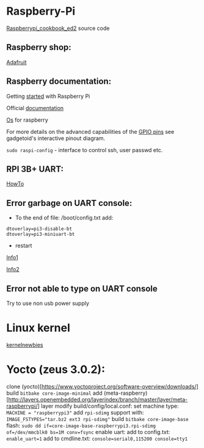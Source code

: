 # Raspberry-Pi

[Raspberrypi_cookbook_ed2](https://github.com/simonmonk/raspberrypi_cookbook_ed2) source code

## Raspberry shop:

[Adafruit](https://www.adafruit.com/)

## Raspberry documentation:
Getting [started](https://projects.raspberrypi.org/en/pathways/getting-started-with-raspberry-pi) with Raspberry Pi

Official [documentation](https://www.raspberrypi.org/documentation/)

[Os](https://www.raspberrypi.org/downloads/) for raspberry

For more details on the advanced capabilities of the [GPIO pins](https://pinout.xyz/) see gadgetoid's interactive pinout diagram.

`sudo raspi-config` - interface to control ssh, user passwd etc. 

## RPI 3B+ UART:

[HowTo](https://elinux.org/RPi_Serial_Connection)

## Error garbage on UART console:

- To the end of file: /boot/config.txt add:
```
dtoverlay=pi3-disable-bt
dtoverlay=pi3-miniuart-bt
```
- restart

[Info1](https://openenergymonitor.org/forum-archive/node/12311.html)

[Info2](https://raspberrypi.stackexchange.com/questions/45007/garbage-on-raspberry-pi-console)

## Error not able to type on UART console

Try to use non usb power supply

# Linux kernel

[kernelnewbies](https://kernelnewbies.org/)

# Yocto (zeus 3.0.2):

clone (yocto)[https://www.yoctoproject.org/software-overview/downloads/]
build `bitbake core-image-minimal`
add (meta-raspberry)[http://layers.openembedded.org/layerindex/branch/master/layer/meta-raspberrypi/] layer
modify build/config/local.conf:
  set machine type: `MACHINE = "raspberrypi3"`
  add `rpi-sdimg` support with: `IMAGE_FSTYPES="tar.bz2 ext3 rpi-sdimg"`
build `bitbake core-image-base`
flash: `sudo dd if=core-image-base-raspberrypi3.rpi-sdimg of=/dev/mmcblk0 bs=1M conv=fsync`
enable uart:
  add to config.txt: `enable_uart=1`
  add to cmdline.txt: `console=serial0,115200 console=tty1`
